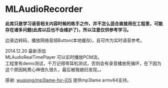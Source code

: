 MLAudioRecorder
===============
**此库只是学习语音相关内容时候的练手之作，并不怎么适合直接用在工程里，可能存在诸多问题(此库以后也不会维护了)，所以注意仅供参考学习。**

边录边转码，播放网络音频Button(本地缓存)，且可作为实时语音参考。

2014.12.20 最新添加   
MLAudioRealTimePlayer 可以实时播放PCM流。   
工程里有demo测试，千万记得带耳机测试，否则会有录音播放死循环，在下因为这个原因耗费心神很久很久，最后被我媳妇发现。。

感谢:
[wuqiong/mp3lame-for-iOS](https://github.com/wuqiong/mp3lame-for-iOS) 提供mp3lame armv64支持。
